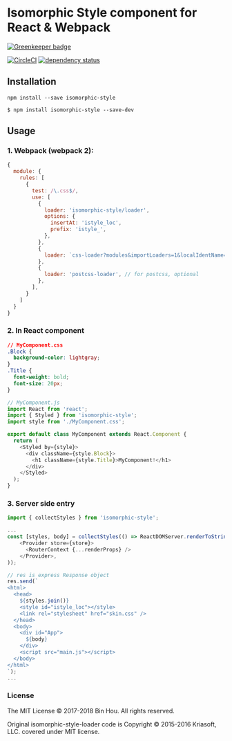 # Isomorphic Style component for React & Webpack

[![Greenkeeper badge](https://badges.greenkeeper.io/kouhin/isomorphic-style.svg)](https://greenkeeper.io/)

[![CircleCI](https://circleci.com/gh/kouhin/isomorphic-style/tree/develop.svg?style=svg)](https://circleci.com/gh/kouhin/isomorphic-style/tree/develop)
[![dependency status](https://david-dm.org/kouhin/isomorphic-style.svg?style=flat-square)](https://david-dm.org/kouhin/isomorphic-style)

## Installation

```
npm install --save isomorphic-style
```

```
$ npm install isomorphic-style --save-dev
```

## Usage

### 1. Webpack (webpack 2):

```js
{
  module: {
    rules: [
      {
        test: /\.css$/,
        use: [
          {
            loader: 'isomorphic-style/loader',
            options: {
              insertAt: 'istyle_loc',
              prefix: 'istyle_',
            },
          },
          {
            loader: `css-loader?modules&importLoaders=1&localIdentName=${CSS_IDENT_NAME}`,
          },
          {
            loader: 'postcss-loader', // for postcss, optional
          },
        ],
      }
    ]
  }
}
```

### 2. In React component

```css
// MyComponent.css
.Block {
  background-color: lightgray;
}
.Title {
  font-weight: bold;
  font-size: 20px;
}
```

```javascript
// MyComponent.js
import React from 'react';
import { Styled } from 'isomorphic-style';
import style from './MyComponent.css';

export default class MyComponent extends React.Component {
  return (
    <Styled by={style}>
      <div className={style.Block}>
        <h1 className={style.Title}>MyComponent!</h1>
      </div>
    </Styled>
  );
}
```

### 3. Server side entry

```javascript
import { collectStyles } from 'isomorphic-style';

...
const [styles, body] = collectStyles(() => ReactDOMServer.renderToString(
    <Provider store={store}>
      <RouterContext {...renderProps} />
    </Provider>,
));

// res is express Response object
res.send(`
<html>
  <head>
    ${styles.join()}
    <style id="istyle_loc"></style>
    <link rel="stylesheet" href="skin.css" />
  </head>
  <body>
    <div id="App">
      ${body}
    </div>
    <script src="main.js"></script>
  </body>
</html>
`);
...
```

### License

The MIT License © 2017-2018 Bin Hou. All rights reserved.

Original isomorphic-style-loader code is Copyright © 2015-2016 Kriasoft, LLC. covered under MIT license. 

